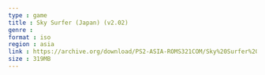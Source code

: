 ```yaml
---
type : game
title : Sky Surfer (Japan) (v2.02)
genre : 
format : iso
region : asia
link : https://archive.org/download/PS2-ASIA-ROMS321COM/Sky%20Surfer%20%28Japan%29%20%28v2.02%29.7z
size : 319MB
---
```

